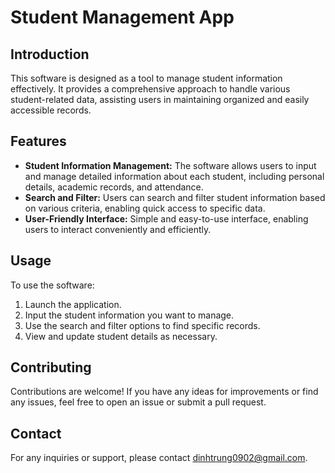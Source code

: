 # Student Management App

## Introduction

This software is designed as a tool to manage student information effectively. It provides a comprehensive approach to handle various student-related data, assisting users in maintaining organized and easily accessible records.

## Features

- **Student Information Management:** The software allows users to input and manage detailed information about each student, including personal details, academic records, and attendance.
- **Search and Filter:** Users can search and filter student information based on various criteria, enabling quick access to specific data.
- **User-Friendly Interface:** Simple and easy-to-use interface, enabling users to interact conveniently and efficiently.

## Usage

To use the software:

1. Launch the application.
2. Input the student information you want to manage.
3. Use the search and filter options to find specific records.
4. View and update student details as necessary.

## Contributing

Contributions are welcome! If you have any ideas for improvements or find any issues, feel free to open an issue or submit a pull request.

## Contact

For any inquiries or support, please contact [dinhtrung0902@gmail.com](mailto:dinhtrung0902@gmail.com).
